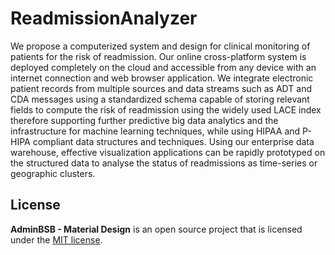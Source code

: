 ReadmissionAnalyzer
=======================
We propose a computerized system and design for clinical monitoring of patients for the risk of readmission. Our online cross-platform system is deployed completely on the cloud and accessible from any device with an internet connection and web browser application. We integrate electronic patient records from multiple sources and data streams such as ADT and CDA messages using a standardized schema capable of storing relevant fields to compute the risk of readmission using the widely used LACE index therefore
supporting further predictive big data analytics and the infrastructure for machine learning techniques, while using HIPAA and P-HIPA compliant data structures and techniques. Using our enterprise data warehouse, effective visualization applications can be rapidly prototyped on the structured data to analyse the status of readmissions as time-series or geographic clusters.


License
----------
**AdminBSB - Material Design** is an open source project that is licensed under the [MIT license](http://opensource.org/licenses/MIT).
